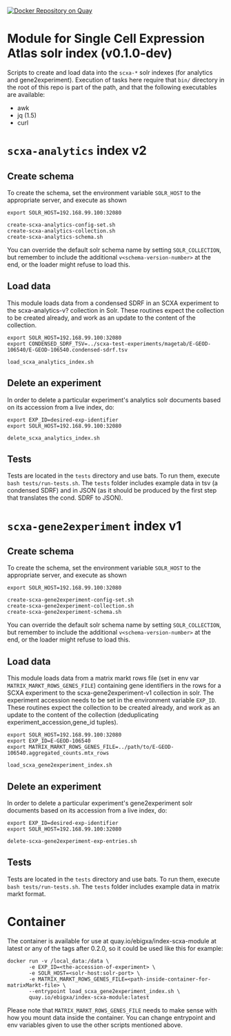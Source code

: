 [![Docker Repository on Quay](https://quay.io/repository/ebigxa/index-scxa-module/status "Docker Repository on Quay")](https://quay.io/repository/ebigxa/index-scxa-module)

# Module for Single Cell Expression Atlas solr index (v0.1.0-dev)

Scripts to create and load data into the `scxa-*` solr indexes (for analytics and gene2experiment). Execution of tasks here require that `bin/` directory in the root of this repo is part of the path, and that the following executables are available:

- awk
- jq (1.5)
- curl

# `scxa-analytics` index v2

## Create schema

To create the schema, set the environment variable `SOLR_HOST` to the appropriate server, and execute as shown

```
export SOLR_HOST=192.168.99.100:32080

create-scxa-analytics-config-set.sh
create-scxa-analytics-collection.sh
create-scxa-analytics-schema.sh
```

You can override the default solr schema name by setting `SOLR_COLLECTION`, but remember to include the additional `v<schema-version-number>` at the end, or the loader might refuse to load this.

## Load data

This module loads data from a condensed SDRF in an SCXA experiment to the scxa-analytics-v? collection in Solr. These routines expect the collection to be created already, and work as an update to the content of the collection.

```
export SOLR_HOST=192.168.99.100:32080
export CONDENSED_SDRF_TSV=../scxa-test-experiments/magetab/E-GEOD-106540/E-GEOD-106540.condensed-sdrf.tsv

load_scxa_analytics_index.sh
```

## Delete an experiment

In order to delete a particular experiment's analytics solr documents based on its accession from a live index, do:

```
export EXP_ID=desired-exp-identifier
export SOLR_HOST=192.168.99.100:32080

delete_scxa_analytics_index.sh
```

## Tests

Tests are located in the `tests` directory and use bats. To run them, execute `bash tests/run-tests.sh`. The `tests` folder includes example data in tsv (a condensed SDRF) and in JSON (as it should be produced by the first step that translates the cond. SDRF to JSON).

# `scxa-gene2experiment` index v1

## Create schema

To create the schema, set the environment variable `SOLR_HOST` to the appropriate server, and execute as shown

```
export SOLR_HOST=192.168.99.100:32080

create-scxa-gene2experiment-config-set.sh
create-scxa-gene2experiment-collection.sh
create-scxa-gene2experiment-schema.sh
```

You can override the default solr schema name by setting `SOLR_COLLECTION`, but remember to include the additional `v<schema-version-number>` at the end, or the loader might refuse to load this.

## Load data

This module loads data from a matrix markt rows file (set in env var `MATRIX_MARKT_ROWS_GENES_FILE`) containing gene identifiers in the rows for a SCXA experiment to the scxa-gene2experiment-v1 collection in solr. The experiment accession needs to be set in the environment variable `EXP_ID`. These routines expect the collection to be created already, and work as an update to the content of the collection (deduplicating experiment_accession,gene_id tuples).

```
export SOLR_HOST=192.168.99.100:32080
export EXP_ID=E-GEOD-106540
export MATRIX_MARKT_ROWS_GENES_FILE=../path/to/E-GEOD-106540.aggregated_counts.mtx_rows

load_scxa_gene2experiment_index.sh
```

## Delete an experiment

In order to delete a particular experiment's gene2experiment solr documents based on its accession from a live index, do:

```
export EXP_ID=desired-exp-identifier
export SOLR_HOST=192.168.99.100:32080

delete-scxa-gene2experiment-exp-entries.sh
```


## Tests

Tests are located in the `tests` directory and use bats. To run them, execute `bash tests/run-tests.sh`. The `tests` folder includes example data in matrix markt format.

# Container

The container is available for use at quay.io/ebigxa/index-scxa-module at latest or any of the tags after 0.2.0, so it could be used like this for example:

```
docker run -v /local_data:/data \
       -e EXP_ID=<the-accession-of-experiment> \
       -e SOLR_HOST=<solr-host:solr-port> \
       -e MATRIX_MARKT_ROWS_GENES_FILE=<path-inside-container-for-matrixMarkt-file> \
       --entrypoint load_scxa_gene2experiment_index.sh \
       quay.io/ebigxa/index-scxa-module:latest
```

Please note that `MATRIX_MARKT_ROWS_GENES_FILE` needs to make sense with how you mount
data inside the container. You can change entrypoint and env variables given to use the other scripts mentioned above.
